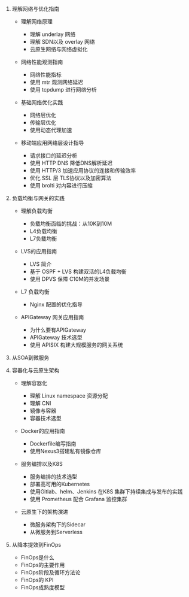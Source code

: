 
1. 理解网络与优化指南
	- 理解网络原理
		- 理解 underlay 网络
		- 理解 SDN以及 overlay 网络
		- 云原生网络与网络虚拟化

	- 网络性能观测指南
		- 网络性能指标
		- 使用 mtr 观测网络延迟
		- 使用 tcpdump 进行网络分析

	- 基础网络优化实践
		- 网络层优化
		- 传输层优化
		- 使用动态代理加速

	- 移动端应用网络层设计指导
		- 请求接口的延迟分析
		- 使用 HTTP DNS 降低DNS解析延迟
		- 使用 HTTP/3  加速应用协议的连接和传输效率
		- 优化 SSL 层 TLS协议以及加密算法
		- 使用 brolti 对内容进行压缩

2. 负载均衡与网关的实践
	- 理解负载均衡
		- 负载均衡面临的挑战：从10K到10M 
		- L4负载均衡
		- L7负载均衡
	- LVS的应用指南
		- LVS 简介
		- 基于 OSPF + LVS 构建双活的L4负载均衡
		- 使用 DPVS 保障 C10M的并发场景

	- L7 负载均衡
		- Nginx 配置的优化指导

	- APIGateway 网关应用指南
		- 为什么要有APIGateway
		- APIGateway 技术选型
		- 使用 APISIX 构建大规模服务的网关系统

4. 从SOA到微服务


3. 容器化与云原生架构
	- 理解容器化
		- 理解 Linux namespace 资源分配
		- 理解 CNI
		- 镜像与容器 
		- 容器技术选型
	- Docker的应用指南
		- Dockerfile编写指南
		- 使用Nexus3搭建私有镜像仓库
	- 服务编排以及K8S
		- 服务编排的技术选型
		- 部署高可用的Kubernetes
		- 使用Gitlab、helm、Jenkins 在K8S 集群下持续集成与发布的实践
		- 使用 Prometheus 配合 Grafana 监控集群

	- 云原生下的架构演进
		- 微服务架构下的Sidecar
		- 从微服务到Serverless

4. 从降本提效到FinOps
	- FinOps是什么
	- FinOps的主要作用
	- FinOps阶段及循环方法论
	- FinOps的 KPI
	- FinOps成熟度模型
